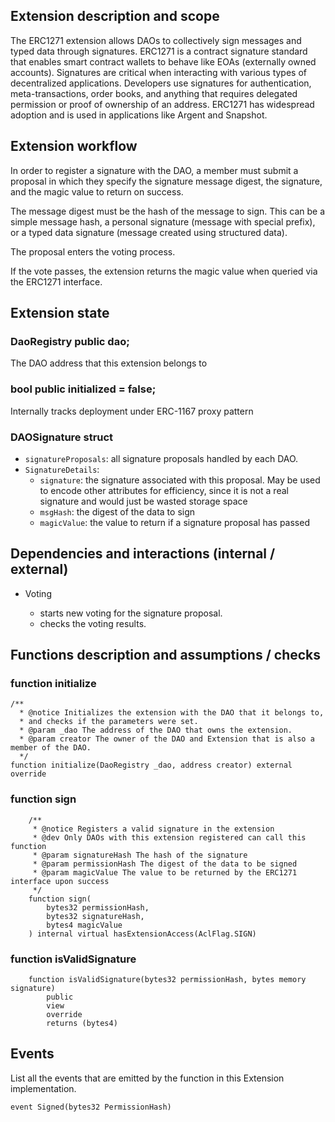 ## Extension description and scope

The ERC1271 extension allows DAOs to collectively sign messages and typed data through signatures. ERC1271 is a contract signature standard that enables smart contract wallets to behave like EOAs (externally owned accounts). Signatures are critical when interacting with various types of decentralized applications. Developers use signatures for authentication, meta-transactions, order books, and anything that requires delegated permission or proof of ownership of an address. ERC1271 has widespread adoption and is used in applications like Argent and Snapshot.

## Extension workflow

In order to register a signature with the DAO, a member must submit a proposal in which they specify the signature message digest, the signature, and the magic value to return on success.

The message digest must be the hash of the message to sign. This can be a simple message hash, a personal signature (message with special prefix), or a typed data signature (message created using structured data).

The proposal enters the voting process.

If the vote passes, the extension returns the magic value when queried via the ERC1271 interface.

## Extension state

### DaoRegistry public dao;

The DAO address that this extension belongs to

### bool public initialized = false;

Internally tracks deployment under ERC-1167 proxy pattern

### DAOSignature struct

- `signatureProposals`: all signature proposals handled by each DAO.
- `SignatureDetails`:
  - `signature`: the signature associated with this proposal. May be used to encode other attributes for efficiency, since it is not a real signature and would just be wasted storage space
  - `msgHash`: the digest of the data to sign
  - `magicValue`: the value to return if a signature proposal has passed

## Dependencies and interactions (internal / external)

- Voting

  - starts new voting for the signature proposal.
  - checks the voting results.

## Functions description and assumptions / checks

### function initialize

```solidity
/**
  * @notice Initializes the extension with the DAO that it belongs to,
  * and checks if the parameters were set.
  * @param _dao The address of the DAO that owns the extension.
  * @param creator The owner of the DAO and Extension that is also a member of the DAO.
  */
function initialize(DaoRegistry _dao, address creator) external override
```

### function sign

```solidity
    /**
     * @notice Registers a valid signature in the extension
     * @dev Only DAOs with this extension registered can call this function
     * @param signatureHash The hash of the signature
     * @param permissionHash The digest of the data to be signed
     * @param magicValue The value to be returned by the ERC1271 interface upon success
     */
    function sign(
        bytes32 permissionHash,
        bytes32 signatureHash,
        bytes4 magicValue
    ) internal virtual hasExtensionAccess(AclFlag.SIGN)
```

### function isValidSignature

```solidity
    function isValidSignature(bytes32 permissionHash, bytes memory signature)
        public
        view
        override
        returns (bytes4)
```


## Events

List all the events that are emitted by the function in this Extension implementation.

`event Signed(bytes32 PermissionHash)`
